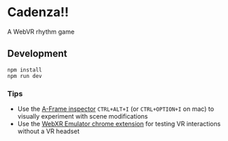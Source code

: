 # Cadenza!!
A WebVR rhythm game

## Development
```
npm install
npm run dev
```
### Tips
- Use the [A-Frame inspector](https://aframe.io/docs/1.5.0/introduction/visual-inspector-and-dev-tools.html#a-frame-inspector) `CTRL+ALT+I` (or `CTRL+OPTION+I` on mac) to visually experiment with scene modifications
- Use the [WebXR Emulator chrome extension](https://chromewebstore.google.com/detail/webxr-api-emulator/mjddjgeghkdijejnciaefnkjmkafnnje) for testing VR interactions without a VR headset
